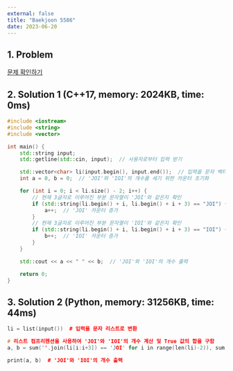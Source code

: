```yaml
---
external: false
title: "Baekjoon 5586"
date: 2023-06-20
---
```


## 1. Problem

[문제 확인하기](https://www.acmicpc.net/problem/5586)

## 2. Solution 1 (C++17, memory: 2024KB, time: 0ms)

```cpp
#include <iostream>
#include <string>
#include <vector>

int main() {
    std::string input;
    std::getline(std::cin, input);  // 사용자로부터 입력 받기

    std::vector<char> li(input.begin(), input.end());  // 입력을 문자 벡터로 변환
    int a = 0, b = 0;  // 'JOI'와 'IOI'의 개수를 세기 위한 카운터 초기화

    for (int i = 0; i < li.size() - 2; i++) {
        // 현재 3글자로 이루어진 부분 문자열이 'JOI'와 같은지 확인
        if (std::string(li.begin() + i, li.begin() + i + 3) == "JOI") {
            a++;  // 'JOI' 카운터 증가
        }
        // 현재 3글자로 이루어진 부분 문자열이 'IOI'와 같은지 확인
        if (std::string(li.begin() + i, li.begin() + i + 3) == "IOI") {
            b++;  // 'IOI' 카운터 증가
        }
    }

    std::cout << a << " " << b;  // 'JOI'와 'IOI'의 개수 출력

    return 0;
}
```

## 3. Solution 2 (Python, memory: 31256KB, time: 44ms)

```cpp
li = list(input())  # 입력을 문자 리스트로 변환

# 리스트 컴프리헨션을 사용하여 'JOI'와 'IOI'의 개수 계산 및 True 값의 합을 구함
a, b = sum(''.join(li[i:i+3]) == 'JOI' for i in range(len(li)-2)), sum(''.join(li[i:i+3]) == 'IOI' for i in range(len(li)-2))

print(a, b)  # 'JOI'와 'IOI'의 개수 출력
```

